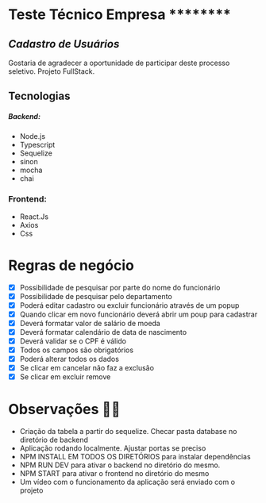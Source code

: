 # Teste Técnico Empresa ********
## _Cadastro de Usuários_

Gostaria de agradecer a oportunidade de participar deste processo seletivo.
Projeto FullStack.

## Tecnologias
##### Backend:
- Node.js
- Typescript
- Sequelize
- sinon
- mocha
- chai

### Frontend:
- React.Js
- Axios
- Css

# Regras de negócio
- [x] Possibilidade de pesquisar por parte do nome do funcionário
- [x] Possibilidade de pesquisar pelo departamento
- [x] Poderá editar cadastro ou excluir funcionário através de um popup
- [x] Quando clicar em novo funcionário deverá abrir um poup para cadastrar
- [x] Deverá formatar valor de salário de moeda
- [x] Deverá formatar calendário de data de nascimento
- [x] Deverá validar se o CPF é válido
- [x] Todos os campos são obrigatórios
- [x] Poderá alterar todos os dados
- [x] Se clicar em cancelar não faz a exclusão
- [x] Se clicar em excluir remove

# Observações 🚨🚨
- Criação da tabela a partir do sequelize. Checar pasta database no diretório de backend
- Aplicação rodando localmente. Ajustar portas se preciso
- NPM INSTALL EM TODOS OS DIRETÓRIOS para instalar dependências
- NPM RUN DEV para ativar o backend no diretório do mesmo.
- NPM START para ativar o frontend no diretório do mesmo
- Um vídeo com o funcionamento da aplicação será enviado com o projeto
